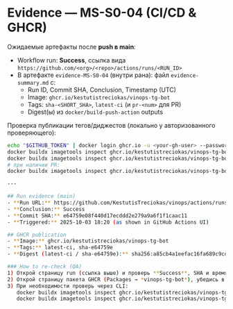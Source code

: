 # Evidence — MS-S0-04 (CI/CD & GHCR)

Ожидаемые артефакты после **push в main**:
- Workflow run: **Success**, ссылка вида `https://github.com/<org>/<repo>/actions/runs/<RUN_ID>`
- В артефакте `evidence-MS-S0-04` (внутри ранa): файл `evidence-summary.md` с:
  - Run ID, Commit SHA, Conclusion, Timestamp (UTC)
  - Image: `ghcr.io/kestutistreciokas/vinops-tg-bot`
  - Tags: `sha-<SHORT_SHA>`, `latest-ci` (и `pr-<num>` для PR)
  - Digest(ы) из `docker/build-push-action` outputs

Проверка публикации тегов/диджестов (локально у авторизованного проверяющего):
```bash
echo "$GITHUB_TOKEN" | docker login ghcr.io -u <your-gh-user> --password-stdin
docker buildx imagetools inspect ghcr.io/kestutistreciokas/vinops-tg-bot:sha-<SHORT_SHA> | sed -n '1,120p'
docker buildx imagetools inspect ghcr.io/kestutistreciokas/vinops-tg-bot:latest-ci     | sed -n '1,120p'
# при наличии PR:
docker buildx imagetools inspect ghcr.io/kestutistreciokas/vinops-tg-bot:pr-<num>      | sed -n '1,120p'

---

## Run evidence (main)
- **Run URL:** https://github.com/KestutisTreciokas/vinops/actions/runs/18230391533
- **Conclusion:** Success
- **Commit SHA:** e64759e08f440d17ecddd2e279a9a6f1f1caac11
- **Triggered:** 2025-10-03 18:20 (as shown in GitHub Actions UI)

## GHCR publication
- **Image:** ghcr.io/kestutistreciokas/vinops-tg-bot
- **Tags:** latest-ci, sha-e64759e
- **Digest (latest-ci / sha-e64759e):** sha256:a85cb4a1eefac16fa689c9cde5d1cd595efd79e2a79e5e60c727f22343f1b385

### How to re-check (QA)
1) Открой страницу run (ссылка выше) и проверь **Success**, SHA и время.  
2) Открой страницу пакета GHCR (Packages → *vinops-tg-bot*), убедись в тегах `latest-ci`, `sha-e64759e` и совпадении digest.  
3) При необходимости проверь через CLI:
   docker buildx imagetools inspect ghcr.io/kestutistreciokas/vinops-tg-bot:latest-ci | sed -n '1,80p'
   docker buildx imagetools inspect ghcr.io/kestutistreciokas/vinops-tg-bot:sha-e64759e | sed -n '1,80p'
